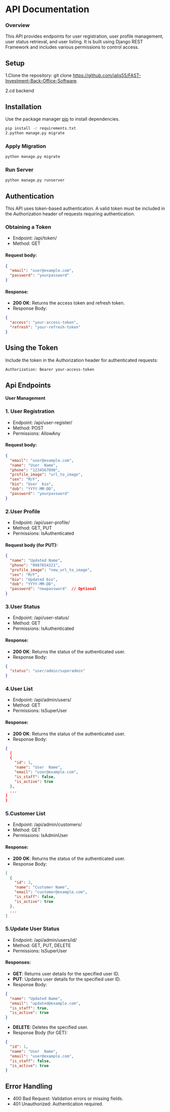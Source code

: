 # API Documentation

### Overview

This API provides endpoints for user registration, user profile management, user status retrieval, and user listing. It is built using Django REST Framework and includes various permissions to control access.

## Setup
 1.Clone the repository:
git clone https://github.com/jalis55/FAST-Investment-Back-Office-Software.

2.cd backend


## Installation

Use the package manager [pip](https://pip.pypa.io/en/stable/) to install dependencies.

```bash
pip install -r requirements.txt
2.python manage.py migrate

```
### Apply Migration
```bash
python manage.py migrate

```
### Run Server
```bash
python manage.py runserver

```
## Authentication
This API uses token-based authentication. A valid token must be included in the Authorization header of requests requiring authentication.

### Obtaining a Token
+ Endpoint: /api/token/
+ Method:  GET
#### Request body:
``` json
{
  "email": "user@example.com",
  "password": "yourpassword"
}
```

#### Response:
  + **200 OK**: Returns the access token and refresh token.
  + Response Body:

``` json
{ 
  "access": "your-access-token",
  "refresh": "your-refresh-token"
}
```
## Using the Token
Include the token in the Authorization header for authenticated requests:
```bash
Authorization: Bearer your-access-token
```

## Api Endpoints
#### User Management
### 1. User Registration
+ Endpoint: /api/user-register/
+ Method: POST
+ Permissions: AllowAny
#### Request body:
``` json
{
  "email": "user@example.com",
  "name": "User  Name",
  "phone": "1234567890",
  "profile_image": "url_to_image",
  "sex": "M/F",
  "bio": "User  bio",
  "dob": "YYYY-MM-DD",
  "password": "yourpassword"
}
```
### 2.User Profile
+ Endpoint: /api/user-profile/
+ Method:  GET, PUT
+ Permissions: IsAuthenticated
#### Request body (for PUT):
``` json
{
  "name": "Updated Name",
  "phone": "0987654321",
  "profile_image": "new_url_to_image",
  "sex": "M/F",
  "bio": "Updated bio",
  "dob": "YYYY-MM-DD",
  "password": "newpassword"  // Optional
}
```

### 3.User Status
+ Endpoint: /api/user-status/
+ Method:  GET
+ Permissions: IsAuthenticated
#### Response:
  + **200 OK**: Returns the status of the authenticated user.
  + Response Body:

``` json
{
  "status": "user/admin/superadmin"
}
```
### 4.User List
+ Endpoint: /api/admin/users/
+ Method:  GET
+ Permissions: IsSuperUser
#### Response:
  + **200 OK**: Returns the status of the authenticated user.
  + Response Body:

``` json
{
  [
  {
    "id": 1,
    "name": "User  Name",
    "email": "user@example.com",
    "is_staff": false,
    "is_active": true
  },
  ...
]
}
```
### 5.Customer List
+ Endpoint: /api/admin/customers/
+ Method:  GET
+ Permissions: IsAdminUser 
#### Response:
  + **200 OK**: Returns the status of the authenticated user.
  + Response Body:

``` json
[
  {
    "id": 2,
    "name": "Customer Name",
    "email": "customer@example.com",
    "is_staff": false,
    "is_active": true
  },
  ...
]
```
### 5.Update User Status
+ Endpoint: /api/admin/users/id/
+ Method:  GET, PUT, DELETE
+ Permissions: IsSuperUser 
#### Responses:
  + **GET**: Returns user details for the specified user ID.
  + **PUT**: Updates user details for the specified user ID.
  + Response Body:

``` json
{
  "name": "Updated Name",
  "email": "updated@example.com",
  "is_staff": true,
  "is_active": true
}
```
 + **DELETE**: Deletes the specified user.
 + Response Body (for GET):
```json
{
  "id": 1,
  "name": "User  Name",
  "email": "user@example.com",
  "is_staff": false,
  "is_active": true
}
```

## Error Handling
+ 400 Bad Request: Validation errors or missing fields.
+ 401 Unauthorized: Authentication required.

